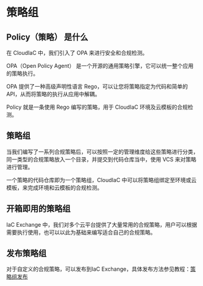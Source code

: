 # 策略组

## Policy（策略） 是什么
在 CloudIaC 中，我们引入了 OPA 来进行安全和合规检测。

OPA（Open Policy Agent） 是一个开源的通用策略引擎，它可以统一整个应用的策略执行。

OPA 提供了一种高级声明性语言 Rego，可以让您将策略指定为代码和简单的 API，从而将策略的执行从应用中解耦。

Policy 就是一条使用 Rego 编写的策略，用于 CloudIaC 环境及云模板的合规检测。

## 策略组
当我们编写了一系列合规策略后，可以按照一定的管理维度给这些策略进行分类，同一类型的合规策略放入一个目录，并提交到代码仓库当中，使用 VCS 来对策略进行管理。

一个策略的代码仓库即为一个策略组，CloudIaC 中可以将策略组绑定至环境或云模板，来完成环境和云模板的合规检测。

## 开箱即用的策略组
IaC Exchange 中，我们对多个云平台提供了大量常用的合规策略，用户可以根据需要执行使用，也可以以此为基础来编写适合自己的合规策略。

## 发布策略组
对于自定义的合规策略，可以发布到IaC Exchange，具体发布方法参见教程：[策略组发布](../cases/policy-group-publish.md)

